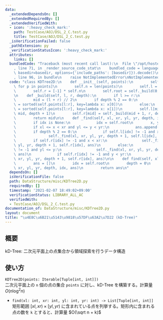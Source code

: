 ```yaml
---
data:
  _extendedDependsOn: []
  _extendedRequiredBy: []
  _extendedVerifiedWith:
  - icon: ':heavy_check_mark:'
    path: TestCase/AOJ/DSL_2_C.test.py
    title: TestCase/AOJ/DSL_2_C.test.py
  _isVerificationFailed: false
  _pathExtension: py
  _verificationStatusIcon: ':heavy_check_mark:'
  attributes:
    links: []
  bundledCode: "Traceback (most recent call last):\n  File \"/opt/hostedtoolcache/Python/3.9.7/x64/lib/python3.9/site-packages/onlinejudge_verify/documentation/build.py\"\
    , line 71, in _render_source_code_stat\n    bundled_code = language.bundle(stat.path,\
    \ basedir=basedir, options={'include_paths': [basedir]}).decode()\n  File \"/opt/hostedtoolcache/Python/3.9.7/x64/lib/python3.9/site-packages/onlinejudge_verify/languages/python.py\"\
    , line 96, in bundle\n    raise NotImplementedError\nNotImplementedError\n"
  code: "class KDTree2D:\n    def __init__(self, points):\n        self.points = [tuple(p)\
    \ for p in points]\n        self.n = len(points)\n        self.l = [-1] * self.n\n\
    \        self.r = [-1] * self.n\n        self.root = self._build(0, self.n, 0)\n\
    \n    def _build(self, l, r, depth):\n        if l >= r:\n            return -1\n\
    \        mid = (l + r) // 2\n        if depth % 2 == 0:\n            self.points[l:r]\
    \ = sorted(self.points[l:r], key=lambda x: x[0])\n        else:\n            self.points[l:r]\
    \ = sorted(self.points[l:r], key=lambda x: x[1])\n        self.l[mid] = self._build(l,\
    \ mid, depth + 1)\n        self.r[mid] = self._build(mid + 1, r, depth + 1)\n\
    \        return mid\n\n    def _find(self, xl, xr, yl, yr, depth, idx, ans):\n\
    \        if idx is None:\n            idx = self.root\n        x, y = self.points[idx]\n\
    \        if xl <= x < xr and yl <= y < yr:\n            ans.append(self.points[idx])\n\
    \        if depth % 2 == 0:\n            if self.l[idx] != -1 and xl <= x:\n \
    \               self._find(xl, xr, yl, yr, depth + 1, self.l[idx], ans)\n    \
    \        if self.r[idx] != -1 and x < xr:\n                self._find(xl, xr,\
    \ yl, yr, depth + 1, self.r[idx], ans)\n        else:\n            if self.l[idx]\
    \ != -1 and yl <= y:\n                self._find(xl, xr, yl, yr, depth + 1, self.l[idx],\
    \ ans)\n            if self.r[idx] != -1 and y < yr:\n                self._find(xl,\
    \ xr, yl, yr, depth + 1, self.r[idx], ans)\n\n    def find(self, xl, xr, yl, yr):\n\
    \        ans = []\n        idx = self.root\n        depth = 0\n        self._find(xl,\
    \ xr, yl, yr, depth, idx, ans)\n        return ans\n"
  dependsOn: []
  isVerificationFile: false
  path: DataStructure/misc/KDTree2D.py
  requiredBy: []
  timestamp: '2021-02-07 18:49:02+09:00'
  verificationStatus: LIBRARY_ALL_AC
  verifiedWith:
  - TestCase/AOJ/DSL_2_C.test.py
documentation_of: DataStructure/misc/KDTree2D.py
layout: document
title: "\u4E8C\u6B21\u5143\u9818\u57DF\u63A2\u7D22 (kD-Tree)"
---
```

## 概要
kD-Tree: 二次元平面上の点集合から領域探索を行うデータ構造

## 使い方
`KDTree2D(points: Iterable[Tuple[int, int]])`  
二次元平面上の `n` 個の点の集合 `points` に対し、kD-Tree を構築する。計算量 $O(n \log^2 n)$

- `find(xl: int, xr: int, yl: int, yr: int) -> List[Tuple[int, int]]`  
矩形範囲 $\lbrack xl, xr) × \lbrack yl, yr)$ に含まれている点を列挙する。矩形内に含まれる点の数を `k` とすると、計算量 $O(\sqrt n + k)$
